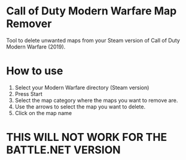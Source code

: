 # Call of Duty Modern Warfare Map Remover
Tool to delete unwanted maps from your Steam version of Call of Duty Modern Warfare (2019).

# How to use
1. Select your Modern Warfare directory (Steam version)
2. Press Start
3. Select the map category where the maps you want to remove are.
4. Use the arrows to select the map you want to delete.
5. Click on the map name

# THIS WILL NOT WORK FOR THE BATTLE.NET VERSION
